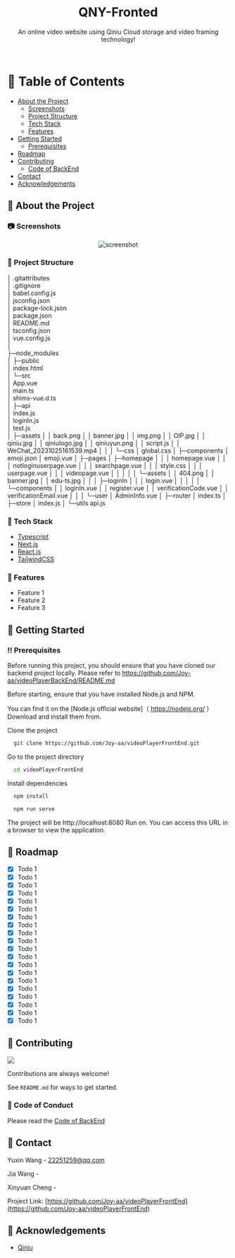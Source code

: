 <div align="center">

  <h1>QNY-Fronted</h1>

  <p>
    An online video website using Qiniu Cloud storage and video framing technology! 
  </p>


<!-- Badges -->

</div>

<br />

<!-- Table of Contents -->
# :notebook_with_decorative_cover: Table of Contents

- [About the Project](#star2-about-the-project)
  * [Screenshots](#camera-screenshots)
  * [Project Structure](#key-project-structure)
  * [Tech Stack](#space_invader-tech-stack)
  * [Features](#dart-features)
- [Getting Started](#toolbox-getting-started)
  * [Prerequisites](#bangbang-prerequisites)
- [Roadmap](#compass-roadmap)
- [Contributing](#wave-contributing)
  * [Code of BackEnd](#scroll-code-of-conduct)
- [Contact](#handshake-contact)
- [Acknowledgements](#gem-acknowledgements)



<!-- About the Project -->
## :star2: About the Project


<!-- Screenshots -->
### :camera: Screenshots

<div align="center"> 
  <img src="https://placehold.co/600x400?text=Your+Screenshot+here" alt="screenshot" />
</div>

<!-- Project Structure -->
### :key: Project Structure

│  .gitattributes  
│  .gitignore  
│  babel.config.js   
│  jsconfig.json  
│  package-lock.json  
│  package.json  
│  README.md  
│  tsconfig.json  
│  vue.config.js  
│          
├─node_modules  
│
├─public  
│      index.html  
│
└─src  
│  App.vue   
│  main.ts  
│  shims-vue.d.ts  
│
├─api  
│      index.js   
│      loginIn.js  
│      test.js  
│
├─assets
│  │  back.png
│  │  banner.jpg
│  │  img.png
│  │  OIP.jpg
│  │  qiniu.jpg
│  │  qiniulogo.jpg
│  │  qiniuyun.png
│  │  script.js
│  │  WeChat_20231025161539.mp4
│  │
│  └─css
│          global.css
│
├─components
│      emoji.json
│      emoji.vue
│
├─pages
│  ├─homepage
│  │  │  homepage.vue
│  │  │  notloginuserpage.vue
│  │  │  searchpage.vue
│  │  │  style.css
│  │  │  userpage.vue
│  │  │  videopage.vue
│  │  │
│  │  └─assets
│  │          404.png
│  │          banner.jpg
│  │          edu-ts.jpg
│  │
│  ├─loginIn
│  │  │  login.vue
│  │  │
│  │  └─components
│  │          loginIn.vue
│  │          register.vue
│  │          verificationCode.vue
│  │          verificationEmail.vue
│  │
│  └─user
│        AdminInfo.vue
│
├─router
│      index.ts
│
├─store
│      index.js
│
└─utils
       api.js


<!-- TechStack -->
### :space_invader: Tech Stack

<ul>
  <li><a href="https://www.typescriptlang.org/">Typescript</a></li>
  <li><a href="https://nextjs.org/">Next.js</a></li>
  <li><a href="https://reactjs.org/">React.js</a></li>
  <li><a href="https://tailwindcss.com/">TailwindCSS</a></li>
</ul>


<!-- Features -->
### :dart: Features

- Feature 1
- Feature 2
- Feature 3


<!-- Getting Started -->
## 	:toolbox: Getting Started

<!-- Prerequisites -->
### :bangbang: Prerequisites

Before running this project, you should ensure that you have cloned our backend project locally.
Please refer to https://github.com/Joy-aa/videoPlayerBackEnd/README.md


Before starting, ensure that you have installed Node.js and NPM.

You can find it on the [Node.js official website]（ https://nodejs.org/ ）Download and install them from.

Clone the project

```bash
  git clone https://github.com/Joy-aa/videoPlayerFrontEnd.git
```

Go to the project directory

```bash
  cd videoPlayerFrontEnd
```

Install dependencies

```bash
  npm install
```
```bash
  npm run serve
```

The project will be http://localhost:8080 Run on.
You can access this URL in a browser to view the application.

<!-- Roadmap -->
## :compass: Roadmap

* [x] Todo 1
* [x] Todo 1
* [x] Todo 1
* [x] Todo 1
* [x] Todo 1
* [x] Todo 1
* [x] Todo 1
* [x] Todo 1
* [x] Todo 1
* [x] Todo 1
* [x] Todo 1
* [x] Todo 1
* [x] Todo 1
* [x] Todo 1
* [x] Todo 1
* [x] Todo 1
* [x] Todo 1
* [x] Todo 1
* [x] Todo 1
* [x] Todo 1

<!-- Contributing -->
## :wave: Contributing

<a href="https://github.com/Joy-aa/videoPlayerFrontEnd/graphs/contributors">
  <img src="https://contrib.rocks/image?repo=Louis3797/awesome-readme-template" />
</a>


Contributions are always welcome!

See `README.md` for ways to get started.


<!-- Code of BackEnd -->
### :scroll: Code of Conduct

Please read the [Code of BackEnd](https://github.com/Joy-aa/videoPlayerBackEnd)

<!-- Contact -->
## :handshake: Contact

Yuxin Wang - 22251259@qq.com

Jia Wang -

Xinyuan Cheng -

Project Link: [https://github.com/Joy-aa/videoPlayerFrontEnd](https://github.com/Joy-aa/videoPlayerFrontEnd)


<!-- Acknowledgments -->
## :gem: Acknowledgements

- [Qiniu](https://www.qiniu.com/)
